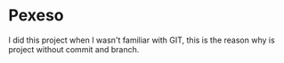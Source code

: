 # Pexeso

I did this project when I wasn't familiar with GIT, this is the reason why is project without commit and branch.
